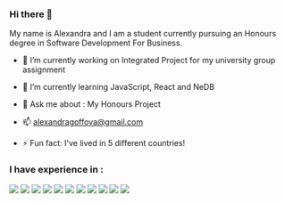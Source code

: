 ### Hi there 👋

My name is Alexandra and I am a student currently pursuing an Honours degree in Software Development For Business.

- 🔭 I’m currently working on Integrated Project for my university group assignment

- 🌱 I’m currently learning JavaScript, React and NeDB

- 💬 Ask me about : My Honours Project

- 📫 alexandragoffova@gmail.com

- ⚡ Fun fact: I've lived in 5 different countries!


### I have experience in :

<img src="https://img.shields.io/badge/-Java-007396?logo=java&logoColor=white"> <img src="https://img.shields.io/badge/-SQLite-003B57?logo=sqlite&logoColor=white">
<img src="https://img.shields.io/badge/-JavaScript-F7DF1E?logo=javascript&logoColor=white">
<img src="https://img.shields.io/badge/-Node-#339933?logo=nodejs&logoColor=white">
<img src="https://img.shields.io/badge/-React-61DAFB?logo=react&logoColor=white">
<img src="https://img.shields.io/badge/-HTML-E34F26?logo=html5&logoColor=white">
<img src="https://img.shields.io/badge/-CSS-1572B6?logo=css3&logoColor=white">
<img src="https://img.shields.io/badge/-AWS-232F3E?logo=amazon-aws&logoColor=white">
<img src="https://img.shields.io/badge/-Kubernetes-326CE5?logo=kubernetes&logoColor=white">
<img src="https://img.shields.io/badge/-Docker-2496ED?logo=docker&logoColor=white">
<img src="https://img.shields.io/badge/-Ansible-EE0000?logo=ansible&logoColor=white">
